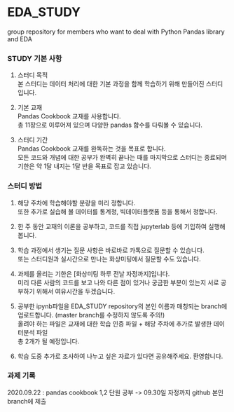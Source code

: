 # EDA_STUDY
group repository for members who want to deal with Python Pandas library and EDA
  
### STUDY 기본 사항
1. 스터디 목적  
본 스터디는 데이터 처리에 대한 기본 과정을 함께 학습하기 위해 만들어진 스터디입니다.
  
2. 기본 교재  
Pandas Cookbook 교재를 사용합니다.  
총 11장으로 이루어져 있으며 다양한 pandas 함수를 다뤄볼 수 있습니다.
  
3. 스터디 기간  
Pandas Cookbook 교재를 완독하는 것을 목표로 합니다.  
모든 코드와 개념에 대한 공부가 완벽히 끝나는 때를 마지막으로 스터디는 종료되며 기한은 약 1달 내지는 1달 반을 목표로 잡고 있습니다.
  
### 스터디 방법  
  1) 해당 주차에 학습해야할 분량을 미리 정합니다.  
또한 추가로 실습해 볼 데이터를 통계청, 빅데이터플랫폼 등을 통해서 정합니다.  
  
  2) 한 주 동안 교재의 이론을 공부하고, 코드를 직접 jupyterlab 등에 기입하여 실행해봅니다.  
  
  3) 학습 과정에서 생기는 질문 사항은 바로바로 카톡으로 질문할 수 있습니다.  
또는 스터디원과 실시간으로 만나는 화상미팅에서 질문할 수도 있습니다.  
  
  4) 과제를 올리는 기한은 [화상미팅 하루 전날 자정까지]입니다.  
미리 다른 사람의 코드를 보고 나와 다른 점이 있거나 궁금한 부분이 있는지 서로 공부하기 위해서 여유시간을 두겠습니다.  
  
  5) 공부한 ipynb파일을 EDA_STUDY repository의 본인 이름과 매칭되는 branch에 업로드합니다. (master branch를 수정하지 않도록 주의!)  
올려야 하는 파일은 교재에 대한 학습 인증 파일 + 해당 주차에 추가로 발생한 데이터분석 파일  
총 2개가 될 예정입니다.  
  
  6) 학습 도중 추가로 조사하여 나누고 싶은 자료가 있다면 공유해주세요. 환영합니다.  
  
### 과제 기록
2020.09.22 : pandas cookbook 1,2 단원 공부 -> 09.30일 자정까지 github 본인 branch에 제출
